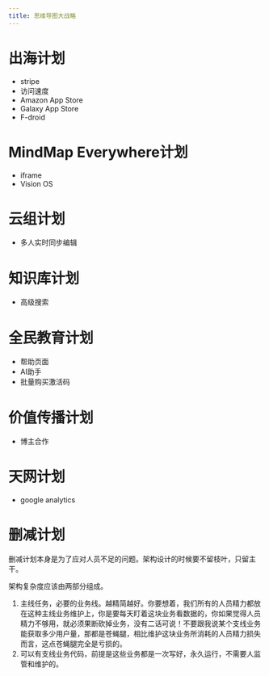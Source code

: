 ```yaml
---
title: 思维导图大战略
---
```


# 出海计划

- stripe
- 访问速度
- Amazon App Store
- Galaxy App Store
- F-droid

# MindMap Everywhere计划

- iframe
- Vision OS

# 云组计划

- 多人实时同步编辑

# 知识库计划

- 高级搜索

# 全民教育计划

- 帮助页面
- AI助手
- 批量购买激活码

# 价值传播计划
- 博主合作

# 天网计划

- google analytics

# 删减计划

删减计划本身是为了应对人员不足的问题。架构设计的时候要不留枝叶，只留主干。

架构复杂度应该由两部分组成。

1. 主线任务，必要的业务线。越精简越好。你要想着，我们所有的人员精力都放在这种主线业务维护上，你是要每天盯着这块业务看数据的，你如果觉得人员精力不够用，就必须果断砍掉业务，没有二话可说！不要跟我说某个支线业务能获取多少用户量，那都是苍蝇腿，相比维护这块业务所消耗的人员精力损失而言，这点苍蝇腿完全是亏损的。
2. 可以有支线业务代码，前提是这些业务都是一次写好，永久运行，不需要人监管和维护的。